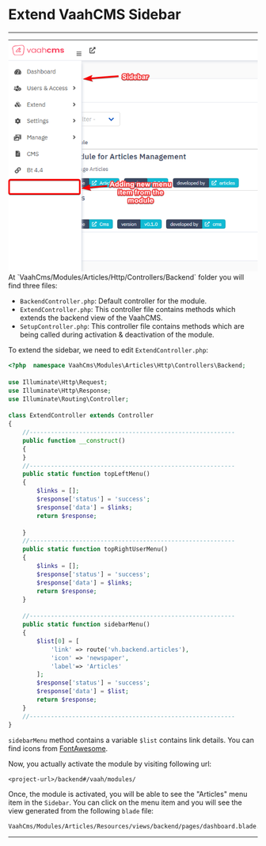 # Extend VaahCMS Sidebar

------

<img src="/images/extend-sidebar-1.png" alt="extends-sidebar-1">
<br/>
At `VaahCms/Modules/Articles/Http/Controllers/Backend` folder you will find three files:

- `BackendController.php`: Default controller for the module.
- `ExtendController.php`: This controller file contains methods which extends the backend view of the VaahCMS.
- `SetupController.php`: This controller file contains methods which are being called during activation & deactivation of the module.

To extend the sidebar, we need to edit `ExtendController.php`:


```php
<?php  namespace VaahCms\Modules\Articles\Http\Controllers\Backend;

use Illuminate\Http\Request;
use Illuminate\Http\Response;
use Illuminate\Routing\Controller;

class ExtendController extends Controller
{
    //----------------------------------------------------------
    public function __construct()
    {
    }
    //----------------------------------------------------------
    public static function topLeftMenu()
    {
        $links = [];
        $response['status'] = 'success';
        $response['data'] = $links;
        return $response;

    }
    //----------------------------------------------------------
    public static function topRightUserMenu()
    {
        $links = [];
        $response['status'] = 'success';
        $response['data'] = $links;
        return $response;
    }

    //----------------------------------------------------------
    public static function sidebarMenu()
    {
        $list[0] = [
            'link' => route('vh.backend.articles'),
            'icon' => 'newspaper',
            'label'=> 'Articles'
        ];
        $response['status'] = 'success';
        $response['data'] = $list;
        return $response;
    }
    //----------------------------------------------------------
}
```

`sidebarMenu` method contains a variable `$list` contains link details. You can find icons from [FontAwesome](https://fontawesome.com/icons?d=gallery&s=solid&m=free).

Now, you actually activate the module by visiting following url:

```
<project-url>/backend#/vaah/modules/
```



Once, the module is activated, you will be able to see the "Articles" menu item in the `Sidebar`. You can click on the menu item and you will see the view generated from the following `blade` file:

```php+HTML
VaahCms/Modules/Articles/Resources/views/backend/pages/dashboard.blade.php
```



------